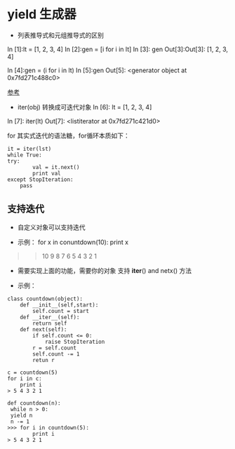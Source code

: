 # yield 生成器


+ 列表推导式和元组推导式的区别

In [1]:lt = [1, 2, 3, 4]
In [2]:gen = [i for i in lt]
In [3]: gen
Out[3]:Out[3]: [1, 2, 3, 4]

In [4]:gen = (i for i in lt)
In [5]:gen
Out[5]: <generator object <genexpr> at 0x7fd271c488c0>

[参考](http://www.dabeaz.com/generators/Generators.pdf)


+ iter(obj) 转换成可迭代对象
In [6]: lt = [1, 2, 3, 4]

In [7]: iter(lt)
Out[7]: <listiterator at 0x7fd271c421d0>


for 其实式迭代的语法糖，for循环本质如下：
```
it = iter(lst)
while True:
try:
        val = it.next()
        print val
except StopIteration:
    pass
```

## 支持迭代

+ 自定义对象可以支持迭代

+ 示例： 
for x in conuntdown(10):
    print x
>> 10 9 8 7 6 5 4 3 2 1

+ 需要实现上面的功能，需要你的对象 支持 __iter__() and netx() 方法

+ 示例：
```
class countdown(object):
    def __init__(self,start):
        self.count = start
    def __iter__(self):
        return self
    def next(self):
        if self.count <= 0:
            raise StopIteration
        r = self.count
        self.count -= 1
        retun r

c = countdown(5)
for i in c:
    print i
> 5 4 3 2 1

def countdown(n):
 while n > 0:
 yield n
 n -= 1
>>> for i in countdown(5):
        print i
> 5 4 3 2 1

